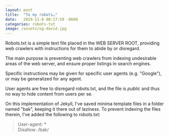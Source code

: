```yaml
---
layout: post
title:  "To my robots…"
date:   2019-11-8 00:17:59 -0600
categories: robots-txt
image: /assets/og-david.jpg
---
```

Robots.txt is a simple text file placed in the WEB SERVER ROOT, providing web crawlers with instructions for them to abide by or disregard.

The main purpose is preventing web crawlers from indexing undesirable areas of the web server, and ensure proper listings in search engines.

Specific instructions may be given for specific user agents (e.g. "Google"), or may be generalized for any agent.

User agents are free to disregard robots.txt, and the file is _public_ and thus no way to hide content from users per se.

On this implementation of Jekyll, I've saved minima template files in a folder named "bak", keeping it there out of laziness. To prevent indexing the files therein, I've added the following to robots.txt:

> User-agent: *  
> Disallow: /bak/
